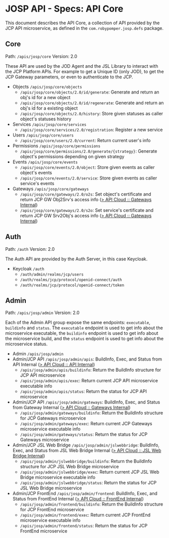 # JOSP API - Specs: API Core

This document describes the API Core, a collection of API provided by the JCP API
microservice, as defined in the `com.robypomper.josp.defs` package.


## Core

Path: `/apis/josp/core`
Version: 2.0

These API are used by the JOD Agent and the JSL Library to interact with the
JCP Platform APIs. For example to get a Unique ID (only JOD), to get the JCP
Gateway parameters, or even to authenticate to the JCP.

* Objects `/apis/josp/core/objects`
  * `/apis/josp/core/objects/2.0/id/generate`: Generate and return an obj's id for a new object
  * `/apis/josp/core/objects/2.0/id/regenerate`: Generate and return an obj's id for a existing object
  * `/apis/josp/core/objects/2.0/history`: Store given statuses as caller object's statuses history
* Services `/apis/josp/core/services`
  * `/apis/josp/core/services/2.0/registration`: Register a new service
* Users `/apis/josp/core/users`
  * `/apis/josp/core/users/2.0/current`: Return current user's info
* Permissions `/apis/josp/core/permissions`
  * `/apis/josp/core/permissions/2.0/generate/{strategy}`: Generate object's permissions depending on given strategy
* Events `/apis/josp/core/events`
  * `/apis/josp/core/events/2.0/object`: Store given events as caller object's events
  * `/apis/josp/core/events/2.0/service`: Store given events as caller service's events
* Gateways `/apis/josp/core/gateways`
  * `/apis/josp/core/gateways/2.0/o2s`: Set object's certificate and return JCP GW Obj2Srv's access info ([> API Cloud :: Gateways Internal](api_cloud.md#gateways-internal))
  * `/apis/josp/core/gateways/2.0/s2o`: Set service's certificate and return JCP GW Srv2Obj's access info ([> API Cloud :: Gateways Internal](api_cloud.md#gateways-internal))


## Auth

Path: `/auth`
Version: 2.0

The Auth API are provided by the Auth Server, in this case Keycloak.

* Keycloak `/auth`
  * `/auth/admin/realms/jcp/users`
  * `/auth/realms/jcp/protocol/openid-connect/auth`
  * `/auth/realms/jcp/protocol/openid-connect/token`


## Admin

Path: `/apis/josp/admin`
Version: 2.0

Each of the Admin API group expose the same endpoints: `executable`, `buildinfo` and `status`.
The `executable` endpoint is used to get info about the microservice executable,
the `buildinfo` endpoint is used to get info about the microservice build, and
the `status` endpoint is used to get info about the microservice status.

* Admin ``/apis/josp/admin``
* Admin/JCP API `/apis/josp/admin/apis`: BuildInfo, Exec, and Status from API Internal ([> API Cloud :: API Internal](api_cloud.md#api-internal))
  * `/apis/josp/admin/apis/buildinfo`: Return the BuildInfo structure for JCP API microservice
  * `/apis/josp/admin/apis/exec`: Return current JCP API microservice executable info
  * `/apis/josp/admin/apis/status`: Return the status for JCP API microservice
* Admin/JCP API `/apis/josp/admin/gateways`: BuildInfo, Exec, and Status from Gateway Internal ([> API Cloud :: Gateways Internal](api_cloud.md#gateways-internal))
  * `/apis/josp/admin/gateways/buildinfo`: Return the BuildInfo structure for JCP Gateways microservice
  * `/apis/josp/admin/gateways/exec`: Return current JCP Gateways microservice executable info
  * `/apis/josp/admin/gateways/status`: Return the status for JCP Gateways microservice
* Admin/JCP JSL Web Bridge `/apis/josp/admin/jslwebbridge`: BuildInfo, Exec, and Status from JSL Web Bridge Internal ([> API Cloud :: JSL Web Bridge Internal](api_cloud.md#jslwebbridge-internal))
  * `/apis/josp/admin/jslwebbridge/buildinfo`: Return the BuildInfo structure for JCP JSL Web Bridge microservice
  * `/apis/josp/admin/jslwebbridge/exec`: Return current JCP JSL Web Bridge microservice executable info
  * `/apis/josp/admin/jslwebbridge/status`: Return the status for JCP JSL Web Bridge microservice
* Admin/JCP FrontEnd `/apis/josp/admin/frontend`: BuildInfo, Exec, and Status from FrontEnd Internal ([> API Cloud :: FrontEnd Internal](api_cloud.md#frontend-internal))
  * `/apis/josp/admin/frontend/buildinfo`: Return the BuildInfo structure for JCP FrontEnd microservice
  * `/apis/josp/admin/frontend/exec`: Return current JCP FrontEnd microservice executable info
  * `/apis/josp/admin/frontend/status`: Return the status for JCP FrontEnd microservice
